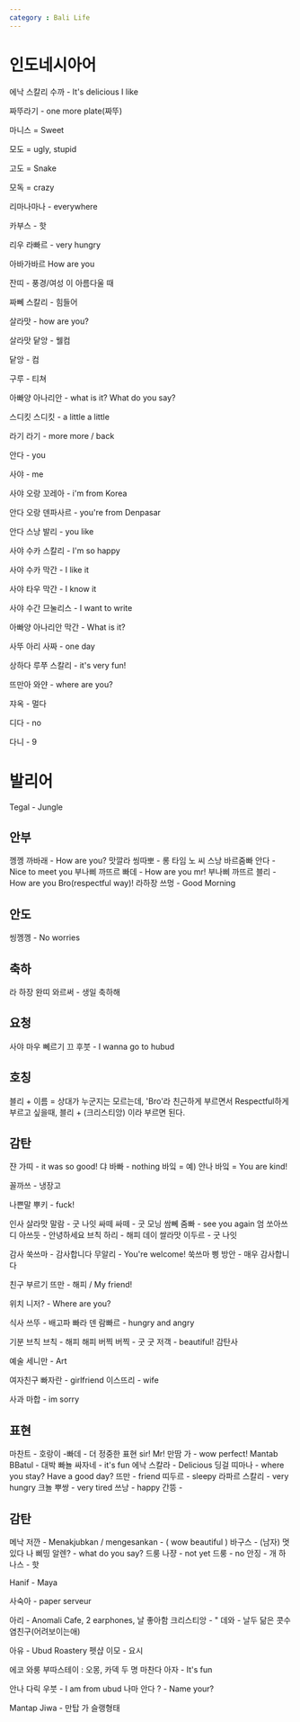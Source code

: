 ```yaml
---
category : Bali Life
---
```



# 인도네시아어 

에낙 스칼리 수까 - It's delicious I like

짜뚜라기 - one more plate(짜뚜)

마니스 = Sweet

모도 = ugly, stupid

고도 = Snake

모독 = crazy

리마나마나 - everywhere

카부스 - 핫

리우 라빠르 - very hungry

아바가바르 How are you

잔띠 - 풍경/여성 이 아름다울 때

짜뻬 스칼리 - 힘들어

살라맛 - how are you?

살라맛 닽앙 - 웰컴

닽앙 - 컴

구루 - 티쳐

아빠양 아나리안 - what is it? What do you say?

스디킷 스디킷 - a little a little

라기 라기 - more more / back

안다 - you 

사야 - me 

사야 오랑 꼬레아 - i'm from Korea

안다 오랑 덴파사르 - you're from Denpasar

안다 스낭 발리 - you like 

사야 수카 스칼리 - I'm so happy

사야 수카 막간 - I like it

사야 타우 막간 - I know it

사야 수간 므눌리스 - I want to write

아빠양 아나리안 막간 - What is it?

사뚜 아리 사짜 - one day

상하다 루쭈 스칼리 - it's very fun!

뜨만아 와얀 - where are you?

쟈옥 - 멀다

디다 - no 

다니 - 9


# 발리어

Tegal - Jungle 

## 안부 

껭껭 까바래 - How are you?
맛깔라 씽따뽀 - 롱 타임 노 씨
스낭 바르줌빠 안다 - Nice to meet you
부나삐 까뜨르 빠데 - How are you mr! 
부나삐 까뜨르 블리 - How are you Bro(respectful way)!
라하장 쓰멍 - Good Morning

## 안도

씽껭껭 - No worries

## 축하

라 하장 완띠 와르써 - 생일 축하해 

## 요청

사야 마우 뻬르기 끄 후붓 - I wanna go to hubud

## 호칭

블리 + 이름 = 상대가 누군지는 모르는데, 'Bro'라 친근하게 부르면서 Respectful하게 부르고 싶을때, 블리 + (크리스티앙) 이라 부르면 된다.

## 감탄

쟌 가띠 - it was so good!
댜 바빠 - nothing
바잌 = 예) 안나 바잌 = You are kind! 

꼴까쓰 - 냉장고


나쁜말
뿌키 - fuck!

인사
살라맛 말람 - 굿 나잇
싸떼 싸떼 - 굿 모닝
쌈뻬 줌빠 - see you again
엄 쏘아쓰디 아쓰둣 - 안녕하세요
브칙 하리 - 해피 데이
쌀라맛 이두르 - 굿 나잇

감사
쑥쓰마 - 감사합니다
무알리 - You're welcome!
쑥쓰마 삥 방안 - 매우 감사합니다

친구 부르기
뜨만 - 해피 / My friend!

위치
니저? - Where are you?

식사
쓰뚜 - 배고파
빠라 덴 람빠르 - hungry and angry

기분
브칙 브칙 - 해피 해피
버찍 버찍 - 굿 굿
저객 - beautiful! 감탄사

예술
세니만 - Art

여자친구
빠자란 - girlfriend
이스뜨리 - wife

사과
마합 - im sorry

## 표현

마찬트 - 호랑이
-빠데 - 더 정중한 표현 sir! Mr!
만땀 가 - wow perfect!
Mantab BBatul - 대박
빠뇰 싸자네 - it's fun 
에낙 스칼라 - Delicious
딩걸 띠마나 - where you stay?
Have a good day?
뜨만 - friend
띠두르 - sleepy
라파르 스칼리 - very hungry
크뇰 뿌쌍 - very tired
쓰낭 - happy 
간뜽 - 

## 감탄
메낙 저깐 - Menakjubkan / mengesankan - ( wow beautiful )
바구스 - (남자) 멋있다
나 삐띵 알렌? - what do you say?
드룽 나쟝 - not yet
드룽 - no
안징 - 개
하나스 - 핫

Hanif -
Maya

사숙아 - paper serveur 

아리 - Anomali Cafe, 2 earphones, 날 좋아함
크리스티앙 - "
데와 - 날두 닮은 콧수염친구(어려보이는애)

아유 - Ubud Roastery
펫샵 이모 - 요시

에코 와룽
부따스테이 : 오몽, 카덱 두 명
마찬다 아자 - It's fun

안나 다릭 우붓 - I am from ubud
나마 안다 ? - Name your?


Mantap Jiwa - 만탑 가 슬랭형태